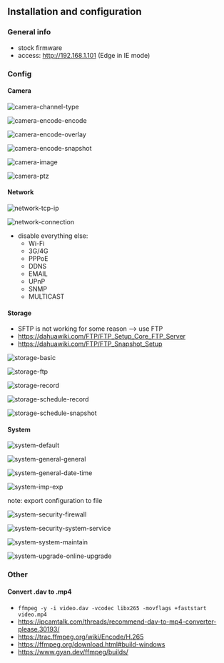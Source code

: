 ## Installation and configuration

### General info

- stock firmware
- access: http://192.168.1.101 (Edge in IE mode)

### Config

#### Camera

![camera-channel-type](xvr/camera-channel-type.PNG)

![camera-encode-encode](xvr/camera-encode-encode.PNG)

![camera-encode-overlay](xvr/camera-encode-overlay.PNG)

![camera-encode-snapshot](xvr/camera-encode-snapshot.PNG)

![camera-image](xvr/camera-image.PNG)

![camera-ptz](xvr/camera-ptz.PNG)

#### Network

![network-tcp-ip](xvr/network-tcp-ip.PNG)

![network-connection](xvr/network-connection.PNG)

- disable everything else:
  - Wi-Fi
  - 3G/4G
  - PPPoE
  - DDNS
  - EMAIL
  - UPnP
  - SNMP
  - MULTICAST

#### Storage

- SFTP is not working for some reason --> use FTP
- https://dahuawiki.com/FTP/FTP_Setup_Core_FTP_Server
- https://dahuawiki.com/FTP/FTP_Snapshot_Setup

![storage-basic](xvr/storage-basic.PNG)

![storage-ftp](xvr/storage-ftp.PNG)

![storage-record](xvr/storage-record.PNG)

![storage-schedule-record](xvr/storage-schedule-record.PNG)

![storage-schedule-snapshot](xvr/storage-schedule-snapshot.PNG)

#### System

![system-default](xvr/system-default.PNG)

![system-general-general](xvr/system-general-general.PNG)

![system-general-date-time](xvr/system-general-date-time.PNG)

![system-imp-exp](xvr/system-imp-exp.PNG)

note: export configuration to file

![system-security-firewall](xvr/system-security-firewall.PNG)

![system-security-system-service](xvr/system-security-system-service.PNG)

![system-system-maintain](xvr/system-system-maintain.PNG)

![system-upgrade-online-upgrade](xvr/system-upgrade-online-upgrade.PNG)

### Other

#### Convert .dav to .mp4

- `ffmpeg -y -i video.dav -vcodec libx265 -movflags +faststart video.mp4`
- https://ipcamtalk.com/threads/recommend-dav-to-mp4-converter-please.30193/
- https://trac.ffmpeg.org/wiki/Encode/H.265
- https://ffmpeg.org/download.html#build-windows
- https://www.gyan.dev/ffmpeg/builds/
